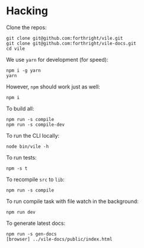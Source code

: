 # Hacking

Clone the repos:

    git clone git@github.com:forthright/vile.git
    git clone git@github.com:forthright/vile-docs.git
    cd vile

We use `yarn` for development (for speed):

    npm i -g yarn
    yarn

However, `npm` should work just as well:

    npm i

To build all:

    npm run -s compile
    npm run -s compile-dev

To run the CLI locally:

    node bin/vile -h

To run tests:

    npm -s t

To recompile `src` to `lib`:

    npm run -s compile

To run compile task with file watch in the background:

    npm run dev

To generate latest docs:

    npm run -s gen-docs
    [browser] ../vile-docs/public/index.html
